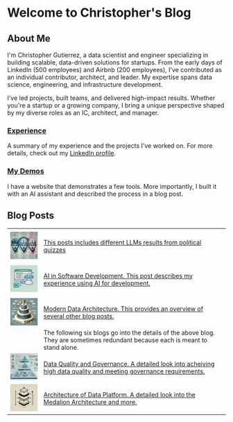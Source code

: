 # Welcome to Christopher's Blog

## About Me

I'm Christopher Gutierrez, a data scientist and engineer specializing in building scalable, data-driven solutions for startups. From the early days of LinkedIn (500 employees) and Airbnb (200 employees), I’ve contributed as an individual contributor, architect, and leader. My expertise spans data science, engineering, and infrastructure development.
 
I’ve led projects, built teams, and delivered high-impact results. Whether you're a startup or a growing company, I bring a unique perspective shaped by my diverse roles as an IC, architect, and manager.
 
### [Experience](posts/experience.md)
A summary of my experience and the projects I've worked on. For more details, check out my [LinkedIn profile](https://www.linkedin.com/in/christophergutierrez/).

### [My Demos](posts/demos.md)
I have a website that demonstrates a few tools. More importantly, I built it with an AI assistant and described the process in a blog post.


## Blog Posts

|                                                                                                                      |                                                                                                                        |
|----------------------------------------------------------------------------------------------------------------------|------------------------------------------------------------------------------------------------------------------------|
|                                                                                                                      |                                                                                                                        |
| [![The Politics Of AI](assets/img/ThePoliticsOfAI.png)](posts/ThePoliticsOfAI.html)                                  | [This posts includes different LLMs results from political quizzes](posts/ThePoliticsOfAI.md)                          |
|                                                                                                                      |                                                                                                                        |
| [![AI in Software Development](assets/img/AI_in_Software_Development.png)](posts/AI_in_Software_Development.html)    | [AI in Software Development. This post describes my experience using AI for development.](posts/AI_in_Software_Development.md) |
|                                                                                                                      |                                                                                                                        |
| [![Modern Data Architecture](assets/img/ModernDataArchitecture.png)](posts/ModernDataArchitecture.html)              | [Modern Data Architecture. This provides an overview of several other blog posts.](posts/ModernDataArchitecture.md)    |
|                                                                                                                      | The following six blogs go into the details of the above blog. They are sometimes redundant because each is meant to stand alone.|
| [![Data Quality And Governance](assets/img/DataQualityAndGovernance.png)](posts/DataQualityAndGovernance.html)       | [Data Quality and Governance. A detailed look into acheiving high data quality and meeting governance requirements.](posts/DataQualityAndGovernance.md) |
| [![Architecture of Data Platform](assets/img/ArchitectureofDataPlatform.png)](posts/ArchitectureofDataPlatform.html) | [Architecture of Data Platform. A detailed look into the Medalion Architecture and more.](posts/ArchitectureofDataPlatform.md)                          |
